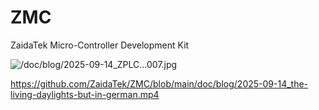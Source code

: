 # ZMC



ZaidaTek Micro-Controller Development Kit



![/doc/blog/2025-09-14_ZPLC...007.jpg](https://github.com/ZaidaTek/ZMC/blob/main/doc/blog/2025-09-14_ZPLC...007.jpg "A DHT22 sensor is connected, as well as a lead measuring the 1000 Hz flip-flop toggle from the timer (running in dedicated 'frog'-mode).  It's currently measuring a temperature of 25.6 deg C, the CPU load in the last second was 0.7%, it is 04:38:-- on the 257th day of the year (ordinal; it is also possible to use YYMM and not use the watchdog indicator), the watchdog indicator indicates it is an uneven second (one can follow the full time if watching for longer than 10s, as otherwise only the decamal is shown as a digit), the bar is (also) displaying that sensor channel, the top is 26.0 deg C, the bottom is 24.4 deg C, the total time of the bar is 1h, which consists of 12 points (each an averaged 5 mins of the preceding higher resolution) and the minimum logged value in this 1h-timeframe is 25.2 deg C, thank you very much! :D")



https://github.com/ZaidaTek/ZMC/blob/main/doc/blog/2025-09-14_the-living-daylights-but-in-german.mp4


